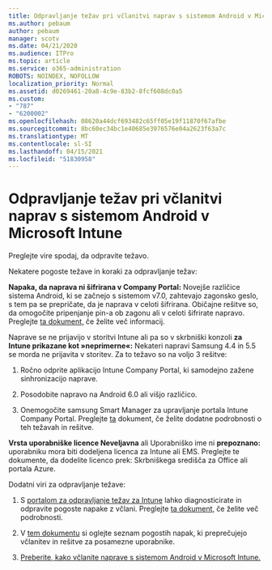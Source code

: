 ```yaml
---
title: Odpravljanje težav pri včlanitvi naprav s sistemom Android v Microsoft Intune
ms.author: pebaum
author: pebaum
manager: scotv
ms.date: 04/21/2020
ms.audience: ITPro
ms.topic: article
ms.service: o365-administration
ROBOTS: NOINDEX, NOFOLLOW
localization_priority: Normal
ms.assetid: d0269461-20a8-4c9e-83b2-8fcf608dc0a5
ms.custom:
- "787"
- "6200002"
ms.openlocfilehash: 08620a44dcf693482c65ff05e19f11870f67afbe
ms.sourcegitcommit: 8bc60ec34bc1e40685e3976576e04a2623f63a7c
ms.translationtype: MT
ms.contentlocale: sl-SI
ms.lasthandoff: 04/15/2021
ms.locfileid: "51830958"
---
```

# <a name="troubleshoot-issues-with-enrolling-android-devices-in-microsoft-intune"></a>Odpravljanje težav pri včlanitvi naprav s sistemom Android v Microsoft Intune

Preglejte vire spodaj, da odpravite težavo.
  
Nekatere pogoste težave in koraki za odpravljanje težav:
  
 **Napaka, da naprava ni šifrirana v Company Portal:** Novejše različice sistema Android, ki se začnejo s sistemom v7.0, zahtevajo zagonsko geslo, s tem pa se prepričate, da je naprava v celoti šifrirana. Običajne rešitve so, da omogočite pripenjanje pin-a ob zagonu ali v celoti šifrirate napravo. Preglejte [ta dokument,](https://docs.microsoft.com/intune-user-help/your-device-appears-encrypted-but-cp-says-otherwise-android) če želite več informacij.
  
 Naprave se ne prijavijo v storitvi Intune ali pa so v skrbniški konzoli **za Intune prikazane kot »neprimerne«:** Nekateri napravi Samsung 4.4 in 5.5 se morda ne prijavita v storitev. Za to težavo so na voljo 3 rešitve:
  
1. Ročno odprite aplikacijo Intune Company Portal, ki samodejno zažene sinhronizacijo naprave.

2. Posodobite napravo na Android 6.0 ali višjo različico.

3. Onemogočite samsung Smart Manager za upravljanje portala Intune Company Portal. Preglejte [ta](https://docs.microsoft.com/troubleshoot/mem/intune/troubleshoot-device-enrollment-in-intune#devices-fail-to-check-in-with-the-intune-service-and-display-as-unhealthy-in-the-intune-admin-console) dokument, če želite dodatne podrobnosti o teh težavah in rešitve.

 **Vrsta uporabniške licence Neveljavna** ali Uporabniško ime ni **prepoznano:** uporabniku mora biti dodeljena licenca za Intune ali EMS. Preglejte te dokumente, da dodelite licenco prek: Skrbniškega središča za Office ali portala Azure.
  
Dodatni viri za odpravljanje težave:
  
1. S [portalom za odpravljanje težav za Intune](https://devicemanagement.microsoft.com/#blade/Microsoft_Intune_DeviceSettings/TroubleshootBlade) lahko diagnosticirate in odpravite pogoste napake z včlani. Preglejte [ta dokument,](https://docs.microsoft.com/intune/help-desk-operators) če želite več podrobnosti.

2. V [tem dokumentu](https://docs.microsoft.com/troubleshoot/mem/intune/troubleshoot-device-enrollment-in-intune) si oglejte seznam pogostih napak, ki preprečujejo včlanitev in rešitve za posamezne uporabnike.

3. [Preberite, kako včlanite naprave s sistemom Android v Microsoft Intune.](https://docs.microsoft.com/intune/android-enroll)
